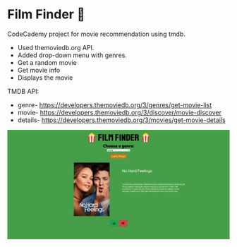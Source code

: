 # Film Finder 🍟

CodeCademy project for movie recommendation using tmdb.

- Used themoviedb.org API. 
- Added drop-down menu with genres.
- Get a random movie
- Get movie info
- Displays the movie


TMDB API:
- genre- https://developers.themoviedb.org/3/genres/get-movie-list
- movie- https://developers.themoviedb.org/3/discover/movie-discover
- details- https://developers.themoviedb.org/3/movies/get-movie-details

![image](pic.png)


